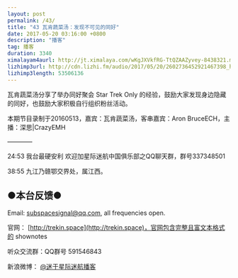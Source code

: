 ```yaml
---
layout: post
permalink: /43/
title: "43 瓦肯蔬菜汤：发现不可见的同好"
date: 2017-05-20 03:16:00 +0800
description: "播客"
tag: 播客 
duration: 3340
ximalayam4aurl: http://jt.ximalaya.com/wKgJXVkfRG-TtQZAAZyvey-8438321.m4a?channel=rss&album_id=3135361&track_id=38421691&uid=6418191&jt=http://audio.xmcdn.com/group29/M04/60/D6/wKgJXVkfRG-TtQZAAZyvey-8438321.m4a
lizhimp3url: http://cdn.lizhi.fm/audio/2017/05/20/2602736452921467398_hd.mp3
lizhimp3length: 53506136
---   
```


瓦肯蔬菜汤分享了举办同好聚会 Star Trek Only 的经验，鼓励大家发现身边隐藏的同好，也鼓励大家积极自行组织粉丝活动。

本期节目录制于20160513，嘉宾：瓦肯蔬菜汤，客串嘉宾：Aron BruceECH，主播：深思\|CrazyEMH

————

24:53 我台最硬安利 欢迎加星际迷航中国俱乐部之QQ聊天群，群号337348501

38:55 九江乃赣鄂交界处，属江西。

## ●本台反馈●

Email: [subspacesignal@qq.com](mailto:subspacesignal@qq.com), all frequencies open.

官网： [http://trekin.space](http://trekin.space)，官网包含完整且富文本格式的 shownotes

听众交流群：QQ群号 591546843

新浪微博： [@迷于星际迷航播客](http://weibo.com/lostinst)

